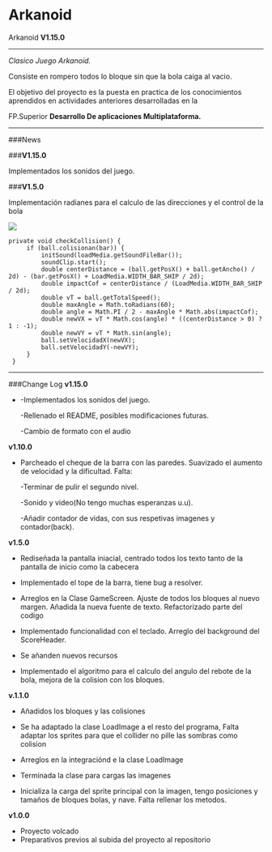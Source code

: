 # Arkanoid
Arkanoid **V1.15.0**

***
*Clasico Juego Arkanoid.*

Consiste en rompero todos lo bloque sin que la bola caiga al vacio.
 
El objetivo del proyecto es la puesta en practica de los conocimientos aprendidos en actividades anteriores
desarrolladas en la 

FP.Superior **Desarrollo De aplicaciones Multiplataforma.**
***

###News

###**V1.15.0**

Implementados los sonidos del juego.

###**V1.5.0**

Implementación radianes para el calculo de las direcciones y el control de la bola

![](http://centros5.pntic.mec.es/ies.de.melilla/img_2/trrig_graf_02.gif)

    private void checkCollision() {
         if (ball.colisionan(bar)) {
             initSound(loadMedia.getSoundFileBar());
             soundClip.start();
             double centerDistance = (ball.getPosX() + ball.getAncho() / 2d) - (bar.getPosX() + LoadMedia.WIDTH_BAR_SHIP / 2d);
             double impactCof = centerDistance / (LoadMedia.WIDTH_BAR_SHIP / 2d);
             double vT = ball.getTotalSpeed();
             double maxAngle = Math.toRadians(60);
             double angle = Math.PI / 2 - maxAngle * Math.abs(impactCof);
             double newVX = vT * Math.cos(angle) * ((centerDistance > 0) ? 1 : -1);
             double newVY = vT * Math.sin(angle);
             ball.setVelocidadX(newVX);
             ball.setVelocidadY(-newVY);
         }
     }

***


###Change Log
**v1.15.0**

* -Implementados los sonidos del juego.

  -Rellenado el README, posibles modificaciones futuras.

  -Cambio de formato con el audio

**v1.10.0**
* Parcheado el cheque de la barra con las paredes.
  Suavizado el aumento de velocidad y la dificultad.
  Falta:
  
  -Terminar de pulir el segundo nivel.
  
  -Sonido y video(No tengo muchas esperanzas u.u).
  
  -Añadir contador de vidas, con sus respetivas imagenes y contador(back).

**v1.5.0**
* Rediseñada la pantalla iniacial,
  centrado todos los texto tanto de la pantalla de inicio como la cabecera

* Implementado el tope de la barra, tiene bug a resolver.

* Arreglos en la Clase GameScreen.
  Ajuste de todos los bloques al nuevo margen.
  Añadida la nueva fuente de texto.
  Refactorizado parte del codigo

* Implementado funcionalidad con el teclado.
  Arreglo del background del ScoreHeader.

* Se añanden nuevos recursos

* Implementado el algoritmo para el calculo del angulo del rebote de la bola, mejora de la colision con los bloques.

**v.1.1.0**
* Añadidos los bloques y las colisiones

* Se ha adaptado la clase LoadImage a el resto del programa,
  Falta adaptar los sprites para que el collider no pille las sombras como colision

* Arreglos en la integraciónd e la clase LoadImage

* Terminada la clase para cargas las imagenes

* Inicializa la carga del sprite principal con la imagen,
  tengo posiciones y tamaños de bloques bolas, y nave.
  Falta rellenar los metodos.

**v1.0.0**

* Proyecto volcado
* Preparativos previos al subida del proyecto al repositorio



